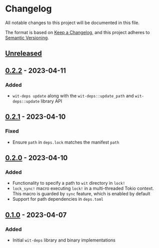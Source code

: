 # Changelog

All notable changes to this project will be documented in this file.

The format is based on [Keep a Changelog](https://keepachangelog.com/en/1.0.0/),
and this project adheres to [Semantic Versioning](https://semver.org/spec/v2.0.0.html).

## [Unreleased]

## [0.2.2] - 2023-04-11

### Added

- `wit-deps update` along with the `wit-deps::update_path` and `wit-deps::update` library API

## [0.2.1] - 2023-04-10

### Fixed

- Ensure `path` in `deps.lock` matches the manifest `path`

## [0.2.0] - 2023-04-10

### Added

- Functionality to specify a path to `wit` directory in `lock!`
- `lock_sync!` macro executing `lock!` in a multi-threaded Tokio context. This macro is guarded by `sync` feature, which is enabled by default
- Support for path dependencies in `deps.toml`

## [0.1.0] - 2023-04-07

### Added

- Initial `wit-deps` library and binary implementations

[unreleased]: https://github.com/bytecodealliance/wit-deps/compare/v0.2.2...HEAD
[0.2.2]: https://github.com/bytecodealliance/wit-deps/releases/tag/v0.2.2
[0.2.1]: https://github.com/bytecodealliance/wit-deps/releases/tag/v0.2.1
[0.2.0]: https://github.com/bytecodealliance/wit-deps/releases/tag/v0.2.0
[0.1.0]: https://github.com/bytecodealliance/wit-deps/releases/tag/v0.1.0
